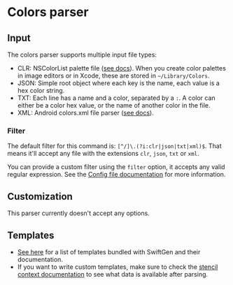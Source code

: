 # Colors parser

## Input

The colors parser supports multiple input file types:

 - CLR: NSColor​List palette file ([see docs](https://developer.apple.com/reference/appkit/nscolorlist)). When you create color palettes in image editors or in Xcode, these are stored in `~/Library/Colors`.
 - JSON: Simple root object where each key is the name, each value is a hex color string.
 - TXT: Each line has a name and a color, separated by a `:`. A color can either be a color hex value, or the name of another color in the file.
 - XML: Android colors.xml file parser ([see docs](https://developer.android.com/guide/topics/resources/more-resources.html#Color)).

### Filter

The default filter for this command is: `[^/]\.(?i:clr|json|txt|xml)$`. That means it'll accept any file with the extensions `clr`, `json`, `txt` or `xml`.

You can provide a custom filter using the `filter` option, it accepts any valid regular expression. See the [Config file documentation](../ConfigFile.md) for more information.

## Customization

This parser currently doesn't accept any options.

## Templates

* [See here](../templates/colors) for a list of templates bundled with SwiftGen and their documentation.
* If you want to write custom templates, make sure to check the [stencil context documentation](../SwiftGenKit%20Contexts/Colors.md) to see what data is available after parsing.
